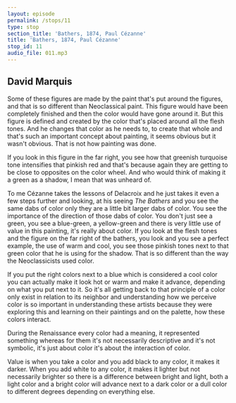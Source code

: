 ```yaml
---
layout: episode
permalink: /stops/11
type: stop
section_title: 'Bathers, 1874, Paul Cézanne'
title: 'Bathers, 1874, Paul Cézanne'
stop_id: 11
audio_file: 011.mp3
---
```


## David Marquis

Some of these figures are made by the paint that's put around the figures, and that is so different than Neoclassical paint.  This figure would have been completely finished and then the color would have gone around it.  But this figure is defined and created by the color that's placed around all the flesh tones.  And he changes that color as he needs to, to create that whole and that's such an important concept about painting, it seems obvious but it wasn't obvious.  That is not how painting was done.

If you look in this figure in the far right, you see how that greenish turquoise tone intensifies that pinkish red and that's because again they are getting to be close to opposites on the color wheel.  And who would think of making it a green as a shadow, I mean that was unheard of.

To me Cézanne takes the lessons of Delacroix and he just takes it even a few steps further and looking, at his seeing _The Bathers_ and you see the same dabs of color only they are a little bit larger dabs of color.  You see the importance of the direction of those dabs of color.  You don't just see a green, you see a blue-green, a yellow-green and there is very little use of value in this painting, it's really about color.  If you look at the flesh tones and the figure on the far right of the bathers, you look and you see a perfect example, the use of warm and cool, you see those pinkish tones next to that green color that he is using for the shadow.  That is so different than the way the Neoclassicists used color.

If you put the right colors next to a blue which is considered a cool color you can actually make it look hot or warm and make it advance, depending on what you put next to it.  So it's all getting back to that principle of a color only exist in relation to its neighbor and understanding how we perceive color is so important in understanding these artists because they were exploring this and learning on their paintings and on the palette, how these colors interact.

During the Renaissance every color had a meaning, it represented something whereas for them it's not necessarily descriptive and it's not symbolic, it's just about color it's about the interaction of color.

Value is when you take a color and you add black to any color, it makes it darker. When you add white to any color, it makes it lighter but not necessarily brighter so there is a difference between bright and light, both a light color and a bright color will advance next to a dark color or a dull color to different degrees depending on everything else.
